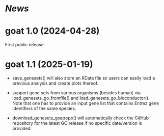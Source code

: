 # *News*

# goat 1.0 (2024-04-28)

First public release.

# goat 1.1 (2025-01-19)

* save_genesets() will also store an RData file so users can easily load a previous analysis and create plots thereof.

* support gene sets from various organisms (besides human) via load_genesets_go_fromfile() and load_genesets_go_bioconductor(). Note that one has to provide an input gene list that contains Entrez gene identifiers of the same species.

* download_genesets_goatrepo() will automatically check the GitHub repository for the latest GO release if no specific date/version is provided.
